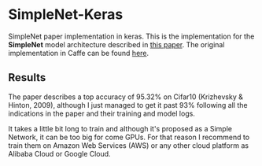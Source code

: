 # SimpleNet-Keras

SimpleNet paper implementation in keras. This is the implementation for the **SimpleNet** model architecture described in [this paper](https://arxiv.org/ftp/arxiv/papers/1608/1608.06037.pdf). The original implementation in Caffe can be found [here](https://github.com/Coderx7/SimpleNet).

## Results

The paper describes a top accuracy of 95.32% on Cifar10 (Krizhevsky & Hinton, 2009), although I just managed to get it past 93% following all the indications in the paper and their training and model logs.

It takes a little bit long to train and although it's proposed as a Simple Network, it can be too big for come GPUs. For that reason I recommend to train them on Amazon Web Services (AWS) or any other cloud platform as Alibaba Cloud or Google Cloud. 